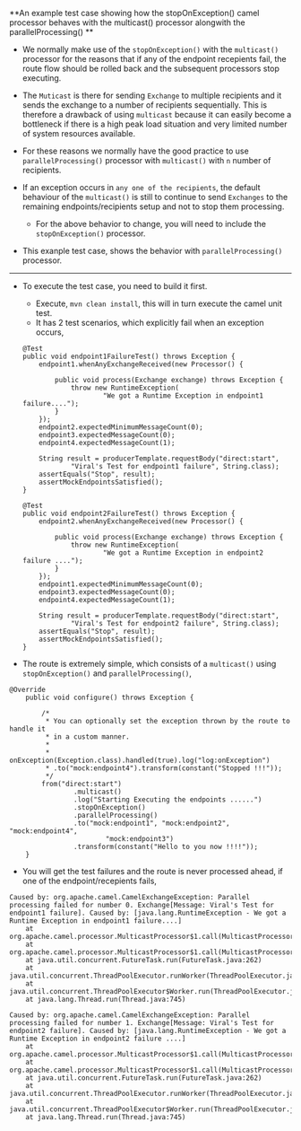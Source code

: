 **An example test case showing how the stopOnException() camel processor behaves with the multicast() processor alongwith the parallelProcessing() **

- We normally make use of the `stopOnException()` with the `multicast()` processor for the reasons that if any of the endpoint recepients fail, the route flow should be rolled back and the subsequent processors stop executing.



- The `Muticast` is there for sending `Exchange` to multiple recipients and it sends the exchange to a number of recipients sequentially. This is therefore a drawback of using `multicast` because it can easily become a bottleneck if there is a high peak load situation and very limited number of system resources available.

- For these reasons we normally have the good practice to use `parallelProcessing()` processor with `multicast()` with `n` number of recipients.

- If an exception occurs in `any one of the recipients`, the default behaviour of the `multicast()` is still to continue to send `Exchanges` to the remaining endpoints/recipients setup and not to stop them processing.
    - For the above behavior to change, you will need to include the `stopOnException()` processor.

- This exanple test case, shows the behavior with `parallelProcessing()` processor.


--------------------

- To execute the test case, you need to build it first.
    - Execute,  `mvn clean install`, this will in turn execute the camel unit test.
    - It has 2 test scenarios, which explicitly fail when an exception occurs,
    
    ~~~
    @Test
	public void endpoint1FailureTest() throws Exception {
		endpoint1.whenAnyExchangeReceived(new Processor() {

			public void process(Exchange exchange) throws Exception {
				throw new RuntimeException(
						"We got a Runtime Exception in endpoint1 failure....");
			}
		});
		endpoint2.expectedMinimumMessageCount(0);
		endpoint3.expectedMessageCount(0);
		endpoint4.expectedMessageCount(1);

		String result = producerTemplate.requestBody("direct:start",
				"Viral's Test for endpoint1 failure", String.class);
		assertEquals("Stop", result);
		assertMockEndpointsSatisfied();
	}
    ~~~
    
    ~~~
    @Test
	public void endpoint2FailureTest() throws Exception {
		endpoint2.whenAnyExchangeReceived(new Processor() {

			public void process(Exchange exchange) throws Exception {
				throw new RuntimeException(
						"We got a Runtime Exception in endpoint2 failure ....");
			}
		});
		endpoint1.expectedMinimumMessageCount(0);
		endpoint3.expectedMessageCount(0);
		endpoint4.expectedMessageCount(1);

		String result = producerTemplate.requestBody("direct:start",
				"Viral's Test for endpoint2 failure", String.class);
		assertEquals("Stop", result);
		assertMockEndpointsSatisfied();
	}
    ~~~
    

- The route is extremely simple, which consists of a `multicast()` using `stopOnException()` and `parallelProcessing()`,

~~~
@Override
	public void configure() throws Exception {

		/*
		 * You can optionally set the exception thrown by the route to handle it
		 * in a custom manner.
		 * 
		 * onException(Exception.class).handled(true).log("log:onException")
		 * .to("mock:endpoint4").transform(constant("Stopped !!!"));
		 */
		from("direct:start")
				.multicast()
				.log("Starting Executing the endpoints ......")
				.stopOnException()
				.parallelProcessing()
				.to("mock:endpoint1", "mock:endpoint2", "mock:endpoint4",
						"mock:endpoint3")
				.transform(constant("Hello to you now !!!!"));
	}

~~~

- You will get the test failures and the route is never processed ahead, if one of the endpoint/recepients fails,

~~~
Caused by: org.apache.camel.CamelExchangeException: Parallel processing failed for number 0. Exchange[Message: Viral's Test for endpoint1 failure]. Caused by: [java.lang.RuntimeException - We got a Runtime Exception in endpoint1 failure....]
	at org.apache.camel.processor.MulticastProcessor$1.call(MulticastProcessor.java:307)
	at org.apache.camel.processor.MulticastProcessor$1.call(MulticastProcessor.java:278)
	at java.util.concurrent.FutureTask.run(FutureTask.java:262)
	at java.util.concurrent.ThreadPoolExecutor.runWorker(ThreadPoolExecutor.java:1145)
	at java.util.concurrent.ThreadPoolExecutor$Worker.run(ThreadPoolExecutor.java:615)
	at java.lang.Thread.run(Thread.java:745)
~~~


~~~
Caused by: org.apache.camel.CamelExchangeException: Parallel processing failed for number 1. Exchange[Message: Viral's Test for endpoint2 failure]. Caused by: [java.lang.RuntimeException - We got a Runtime Exception in endpoint2 failure ....]
	at org.apache.camel.processor.MulticastProcessor$1.call(MulticastProcessor.java:307)
	at org.apache.camel.processor.MulticastProcessor$1.call(MulticastProcessor.java:278)
	at java.util.concurrent.FutureTask.run(FutureTask.java:262)
	at java.util.concurrent.ThreadPoolExecutor.runWorker(ThreadPoolExecutor.java:1145)
	at java.util.concurrent.ThreadPoolExecutor$Worker.run(ThreadPoolExecutor.java:615)
	at java.lang.Thread.run(Thread.java:745)
~~~

